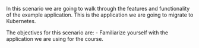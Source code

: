 In this scenario we are going to walk through the features and functionality of the example application. This is the application we are going to migrate to Kubernetes. 

The objectives for this scenario are:
    - Familiarize yourself with the application we are using for the course. 